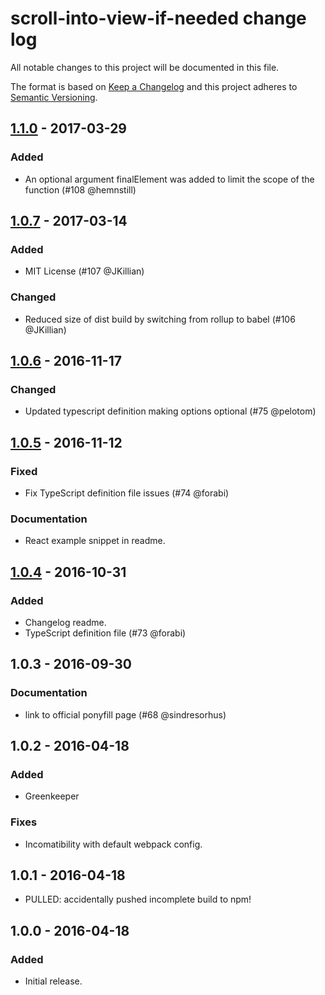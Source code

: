 # scroll-into-view-if-needed change log

All notable changes to this project will be documented in this file.

The format is based on [Keep a Changelog](http://keepachangelog.com/)
and this project adheres to [Semantic Versioning](http://semver.org/).

## [1.1.0] - 2017-03-29
### Added
* An optional argument finalElement was added to limit the scope of the function (#108 @hemnstill)

## [1.0.7] - 2017-03-14
### Added
* MIT License (#107 @JKillian)

### Changed
* Reduced size of dist build by switching from rollup to babel (#106 @JKillian)

## [1.0.6] - 2016-11-17
### Changed
* Updated typescript definition making options optional (#75 @pelotom)

## [1.0.5] - 2016-11-12
### Fixed
* Fix TypeScript definition file issues (#74 @forabi)

### Documentation
* React example snippet in readme.

## [1.0.4] - 2016-10-31
### Added
* Changelog readme.
* TypeScript definition file (#73 @forabi)

## 1.0.3 - 2016-09-30
### Documentation
* link to official ponyfill page (#68 @sindresorhus)

## 1.0.2 - 2016-04-18
### Added
* Greenkeeper

### Fixes
* Incomatibility with default webpack config.

## 1.0.1 - 2016-04-18

* PULLED: accidentally pushed incomplete build to npm!

## 1.0.0 - 2016-04-18
### Added
* Initial release.

[Unreleased]: https://github.com/stipsan/scroll-into-view-if-needed/compare/v1.1.0...HEAD
[1.1.0]: https://github.com/stipsan/scroll-into-view-if-needed/compare/v1.0.7...v1.1.0
[1.0.7]: https://github.com/stipsan/scroll-into-view-if-needed/compare/v1.0.6...v1.0.7
[1.0.6]: https://github.com/stipsan/scroll-into-view-if-needed/compare/v1.0.5...v1.0.6
[1.0.5]: https://github.com/stipsan/scroll-into-view-if-needed/compare/v1.0.4...v1.0.5
[1.0.4]: https://github.com/stipsan/scroll-into-view-if-needed/compare/v1.0.3...v1.0.4
